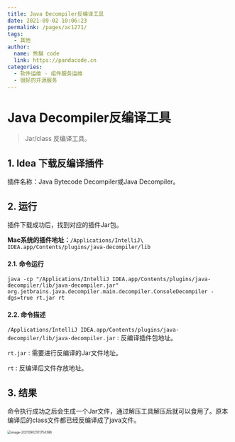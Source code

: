 ```yaml
---
title: Java Decompiler反编译工具
date: 2021-09-02 10:06:23
permalink: /pages/ac1271/
tags: 
  - 其他
author: 
  name: 熊猫 code
  link: https://pandacode.cn
categories: 
  - 软件运维 - 组件服务运维
  - 很好的开源服务
---
```


# Java Decompiler反编译工具

> Jar/class 反编译工具。

## 1. Idea 下载反编译插件

插件名称：Java Bytecode Decompiler或Java Decompiler。

## 2. 运行

插件下载成功后，找到对应的插件Jar包。

**Mac系统的插件地址：**`/Applications/IntelliJ\ IDEA.app/Contents/plugins/java-decompiler/lib`

#### 2.1. 命令运行

```shell
java -cp "/Applications/IntelliJ IDEA.app/Contents/plugins/java-decompiler/lib/java-decompiler.jar" org.jetbrains.java.decompiler.main.decompiler.ConsoleDecompiler -dgs=true rt.jar rt
```

#### 2.2. 命令描述

`/Applications/IntelliJ IDEA.app/Contents/plugins/java-decompiler/lib/java-decompiler.jar` : 反编译插件包地址。

`rt.jar` : 需要进行反编译的Jar文件地址。

`rt` : 反编译后文件存放地址。

## 3. 结果

命令执行成功之后会生成一个Jar文件，通过解压工具解压后就可以食用了。原本编译后的class文件都已经反编译成了java文件。

<img src="https://gitee.com/guoshunfa/panda-files/raw/master//blog/202109111304689.png" alt="image-20210902101754396" style="zoom:50%;" />
